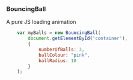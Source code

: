 ### BouncingBall
A pure JS loading animation

``` javascript
    var myBalls = new BouncingBall(
        document.getElementById('container'),
        {
            numberOfBalls: 3,
            ballColour: "pink",
            ballRadius: 10
        }
    );
```
